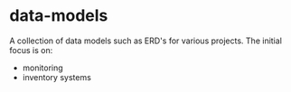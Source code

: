 data-models
===========

A collection of data models such as ERD's for various projects.  The initial focus is on:

* monitoring
* inventory systems
